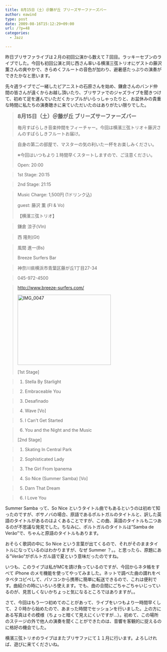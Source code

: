 ```yaml
---
title: 8月15日（土）＠藤が丘 ブリーズサーファーズバー
author: eawind
type: post
date: 2009-08-16T15:12:29+09:00
url: /?p=48
categories:
  - Jazz

---
```

昨日ブリサファライブは２月の初回公演から数えて７回目。ラッキーセブンのライブでした。今回も初回公演と同じ西さん率いる横濱三弦トリオにゲストの藤沢薫さんの爽やかで、きらめくフルートの音色が加わり、避暑感たっぷりの演奏ができたかなと思います。

先々週ライブでご一緒したピアニストの石原さんを始め、鎌倉さんのバンド仲間の皆さんが遠くからお越し頂いたり、ブリサファでのジャズライブを聞きつけて、初めて足を運んでいただくカップルがいらっしゃったりと、お盆休みの貴重な時間に私たちの演奏聴きに来ていただいたのはありがたい限りでした。

> **<big>8月15日（土）＠藤が丘 ブリーズサーファーズバー</big>**
> 
> 毎月すばらしき音楽仲間をフィーチャー。今回は横濱三弦トリオ＋藤沢さんのすばらしきフルートお届け。
  
> 自身の第二の部屋で、マスターの気の利いた一杯をお楽しみください。
> 
> ※今回はいつもより１時間早くスタートしますので、ご注意ください。
> 
> Open: 20:00
  
> 1st Stage: 20:15
  
> 2nd Stage: 21:15
  
> Music Charge: 1,500円 (1ドリンク込)
> 
> guest: 藤沢 薫 (Fl & Vo)
> 
> 【横濱三弦トリオ】
  
> 鎌倉 涼子(Vln)
  
> 西 隆則(Gt)
  
> 風間 進一(Bs)
> 
> Breeze Surfers Bar
  
> 神奈川県横浜市青葉区藤が丘1丁目27-34
  
> 045-972-4500
  
> http://www.breeze-surfers.com/
> 
> <span class="mt-enclosure mt-enclosure-image" style="display: inline;"><a href="/img/wp/2009/08/IMG_0047.jpg"><img class="alignnone size-medium wp-image-807" src="/img/wp/2009/08/IMG_0047.jpg" alt="IMG_0047" width="300" height="225" srcset="/img/wp/2009/08/IMG_0047.jpg 300w, /img/wp/2009/08/IMG_0047-1024x768.jpg 1024w" sizes="(max-width: 300px) 100vw, 300px" /></a></span>
> 
> [1st Stage]
  
> 1. Stella By Starlight
  
> 2. Embraceable You
  
> 3. Desafinado
  
> 4. Wave [Vo]
  
> 5. I Can't Get Started
  
> 6. You and the Night and the Music
> 
> [2nd Stage]
  
> 1. Skating In Central Park
  
> 2. Sophisticated Lady
  
> 3. The Girl From Ipanema
  
> 4. So Nice (Summer Samba) [Vo]
  
> 5. Darn That Dream
  
> 6. I Love You

Summer Samba って、So Nice というタイトル曲でもあるというのは初めて知ったのですが、ボサノバの場合、原語であるポルトガルのタイトルと、訳した英語のタイトルがあるのはよくあることですが、この曲、英語のタイトルも二つあるのが不思議な発見でした。ちなみに、ポルトガルのタイトルは&#8221;Samba de Verão&#8221;で、ちゃんと原語のタイトルもあります。

おそらく歌詞の中に So Nice という言葉が出てくるので、それがそのままタイトルになっているのはわかりますが、なぜ Summer ？。。と思ったら、原題にある&#8221;Verão&#8221;がポルトガル語で夏という意味だったのですね。

いつも、このライブは私がMCを請け負っているのですが、今回からネタ帳をすべて iPhone のメモ機能を使ってやってみました。ネットで調べた曲の謂れをペタペタコピペして、パソコンから携帯に簡単に転送できるので、これは便利です。曲紹介の時にいろいろ使えます。でも、曲の合間にごちゃごちゃいじっているのが、見苦しくないかちょっと気になるところではありますが。。

さて、今回はもう一つ初めてのことがあって、ライブをいつもより一時間早くして、２０時から始めたので、あまった時間でセッションを行いました。上の方にある写真はその模様（ちょっと暗くて見えにくいですが&#8230;）。初めて、この場所のステージの外で他人の演奏を聞くことができたのは、音響を客観的に捉えるのに格好の機会でした。

横濱三弦トリオのライブはまたブリサファにて１１月に行います。よろしければ、遊びに来てくださいね。
